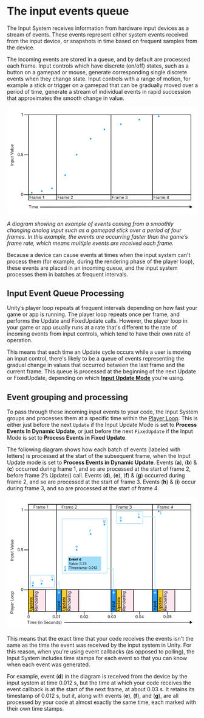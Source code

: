 # The input events queue

The Input System receives information from hardware input devices as a stream of events. These events represent either system events received from the input device, or snapshots in time based on frequent samples from the device.

The incoming events are stored in a queue, and by default are processed each frame. Input controls which have discrete (on/off) states, such as a button on a gamepad or mouse, generate corresponding single discrete events when they change state. Input controls with a range of motion, for example a stick or trigger on a gamepad that can be gradually moved over a period of time, generate a stream of individual events in rapid succession that approximates the smooth change in value.

![image alt text](./Images/TimingEventGrouping.png)

*A diagram showing an example of events coming from a smoothly changing analog input such as a gamepad stick over a period of four frames. In this example, the events are occurring faster than the game’s frame rate, which means multiple events are received each frame.*

Because a device can cause events at times when the input system can't process them (for example, during the rendering phase of the player loop), these events are placed in an incoming queue, and the input system processes them in batches at frequent intervals.

## Input Event Queue Processing

Unity’s player loop repeats at frequent intervals depending on how fast your game or app is running. The player loop repeats once per frame, and performs the Update and FixedUpdate calls. However, the player loop in your game or app usually runs at a rate that's different to the rate of incoming events from input controls, which tend to have their own rate of operation.

This means that each time an Update cycle occurs while a user is moving an input control, there's likely to be a queue of events representing the gradual change in values that occurred between the last frame and the current frame. This queue is processed at the beginning of the next Update or FixedUpdate, depending on which [**Input Update Mode**](timing-select-mode.md) you're using.

## Event grouping and processing

To pass through these incoming input events to your code, the Input System groups and processes them at a specific time within the [Player Loop](https://docs.unity3d.com/Manual/ExecutionOrder.html). This is either just before the next `Update` if the Input Update Mode is set to **Process Events In Dynamic Update**, or just before the next `FixedUpdate` if the Input Mode is set to **Process Events in Fixed Update**.

The following diagram shows how each batch of events (labeled with letters) is processed at the start of the subsequent frame, when the Input Update mode is set to **Process Events in Dynamic Update**. Events (**a**), (**b**) & (**c**) occurred during frame 1, and so are processed at the start of frame 2, before frame 2’s Update() call. Events (**d**), (**e**), (**f**) & (**g**) occurred during frame 2, and so are processed at the start of frame 3. Events (**h**) & (**i**) occur during frame 3, and so are processed at the start of frame 4.

![image alt text](./Images/TimingInputsPerFrame.png)

This means that the exact time that your code receives the events isn't the same as the time the event was received by the input system in Unity. For this reason, when you're using event callbacks (as opposed to polling), the Input System includes time stamps for each event so that you can know when each event was generated.

For example, event (**d**) in the diagram is received from the device by the input system at time 0.012 s, but the time at which your code receives the event callback is at the start of the next frame, at about 0.03 s. It retains its timestamp of 0.012 s, but it, along with events (**e**), (**f**), and (**g**), are all processed by your code at almost exactly the same time, each marked with their own time stamps.
